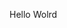 Hello Wolrd
























































































































































































































































































































































































































































































































































































































































































































































































































































































































































































































































































































































































































































































































































































































































































































































































































































































































































































































































































































































































































































































































































































































































































































































































































































































































































































































































































































































































































































































































































































































































































































































































































































































































































































































































































































































































































































































































































































































































































































































































































































































































































































































































































































































































































































































































































































































































































































































































































































































































































































































































































































































































































































